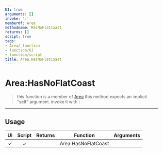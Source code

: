 ```yaml
---
UI: true
arguments: []
invoke: ':'
memberOf: Area
methodname: HasNoFlatCoast
returns: []
script: true
tags:
- Area/_function
- function/UI
- function/script
title: Area.HasNoFlatCoast
---
```

# Area:HasNoFlatCoast
> this function is a member of [Area](civ-6/lua/Area.md)
> this method expects an implicit "self" argument. invoke it with `:`
-----
## Usage
|  UI | Script | Returns | Function | Arguments |
|:---:|:------:|-------:|:--------:|:---------|
|✓|✓||Area:HasNoFlatCoast||
